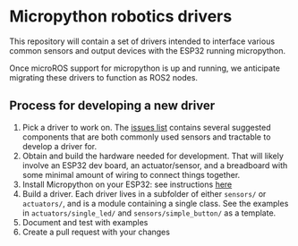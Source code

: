 # Micropython robotics drivers

This repository will contain a set of drivers intended to interface various common sensors and output devices with the ESP32 running micropython. 

Once microROS support for micropython is up and running, we anticipate migrating these drivers to function as ROS2 nodes.

## Process for developing a new driver

1. Pick a driver to work on. The [issues list](https://github.com/esp32-robotics/micropython-robotics-drivers/issues) contains several suggested components that are both commonly used sensors and tractable to develop a driver for.
2. Obtain and build the hardware needed for development. That will likely involve an ESP32 dev board, an actuator/sensor, and a breadboard with some minimal amount of wiring to connect things together.
3. Install Micropython on your ESP32: see instructions [here](https://docs.micropython.org/en/latest/esp32/tutorial/intro.html)
4. Build a driver. Each driver lives in a subfolder of either `sensors/` or `actuators/`, and is a module containing a single class. See the examples in `actuators/single_led/` and `sensors/simple_button/` as a template.
5. Document and test with examples
6. Create a pull request with your changes
